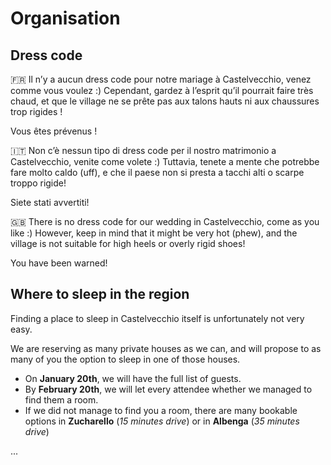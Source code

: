 # Organisation

## Dress code

🇫🇷 Il n’y a aucun dress code pour notre mariage à Castelvecchio, venez comme vous voulez :)
Cependant, gardez à l’esprit qu’il pourrait faire très chaud, et que le village ne se prête pas aux talons hauts ni aux chaussures trop rigides ! 

Vous êtes prévenus !

🇮🇹 Non c’è nessun tipo di dress code per il nostro matrimonio a Castelvecchio, venite come volete :)
Tuttavia, tenete a mente che potrebbe fare molto caldo (uff), e che il paese non si presta a tacchi alti o scarpe troppo rigide! 

Siete stati avvertiti!

🇬🇧 There is no dress code for our wedding in Castelvecchio, come as you like :)
However, keep in mind that it might be very hot (phew), and the village is not suitable for high heels or overly rigid shoes! 

You have been warned!

## Where to sleep in the region

Finding a place to sleep in Castelvecchio itself is unfortunately not very easy.

We are reserving as many private houses as we can, and will propose to as many of you the option to sleep in one of those houses.

- On **January 20th**, we will have the full list of guests.
- By **February 20th**, we will let every attendee whether we managed to find them a room.
- If we did not manage to find you a room, there are many bookable options in **Zucharello** (*15 minutes drive*) or in **Albenga** (*35 minutes drive*)

...
